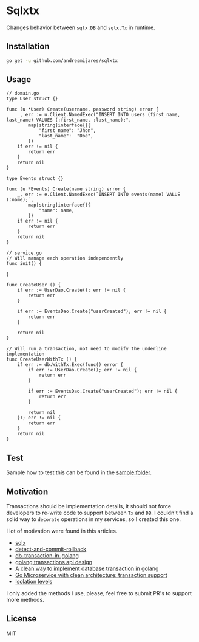 # Sqlxtx

Changes behavior between `sqlx.DB` and `sqlx.Tx` in runtime.

## Installation 
```bash
go get -u github.com/andresmijares/sqlxtx
```

## Usage
```golang
// domain.go
type User struct {}

func (u *User) Create(username, password string) error {
    _, err := u.Client.NamedExec("INSERT INTO users (first_name, last_name) VALUES (:first_name, :last_name);",
		map[string]interface{}{
			"first_name": "Jhon",
			"last_name":  "Doe",
		})
	if err != nil {
		return err
	}
	return nil
}

type Events struct {}

func (u *Events) Create(name string) error {
    _, err := e.Client.NamedExec(`INSERT INTO events(name) VALUE (:name);`,
		map[string]interface{}{
			"name": name,
		})
	if err != nil {
		return err
	}
    return nil
}

// service.go
// Will manage each operation independently 
func init() {
    
}

func CreateUser () {
    if err := UserDao.Create(); err != nil {
		return err
	}

	if err := EventsDao.Create("userCreated"); err != nil {
		return err
	}

	return nil
}

// Will run a transaction, not need to modify the underline implementation
func CreateUserWithTx () {
    if err := db.WithTx.Exec(func() error {
		if err := UserDao.Create(); err != nil {
			return err
		}

		if err := EventsDao.Create("userCreated"); err != nil {
			return err
		}

		return nil
	}); err != nil {
		return err
	}
	return nil
}
```

## Test
Sample how to test this can be found in the [sample folder](./sample/sample.**go**).

## Motivation

Transactions should be implementation details, it should not force developers to re-write code to support between `Tx` and `DB`. I couldn't find a solid way to `decorate` operations in my services, so I created this one.

I lot of motivation were found in this articles.

 * [sqlx](https://github.com/jmoiron/sqlx)
 * [detect-and-commit-rollback](https://stackoverflow.com/questions/16184238/database-sql-tx-detecting-commit-or-rollback/23502629#23502629)
 * [db-transaction-in-golang](https://stackoverflow.com/questions/26593867/db-transaction-in-golang)
 * [golang transactions api design](https://stackoverflow.com/questions/51912841/golang-transactional-api-design)
 * [A clean way to implement database transaction in golang](https://dev.to/techschoolguru/a-clean-way-to-implement-database-transaction-in-golang-2ba)
 * [Go Microservice with clean architecture: transaction support](https://medium.com/@jfeng45/go-microservice-with-clean-architecture-transaction-support-61eb0f886a36)
 * [Isolation levels](https://github.com/launchbadge/sqlx/issues/481)

I only added the methods I use, please, feel free to submit PR's to support more methods.

## License
MIT